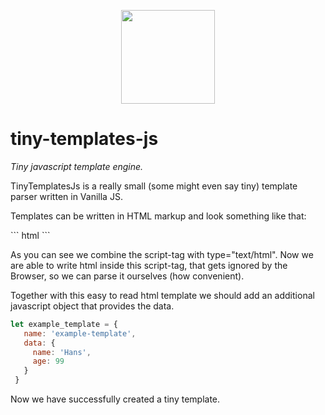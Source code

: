<p align="center">
 <img width="150" src="https://rick.cogley.info/img/html5-css3-js-logo.png">
</p>

<h1>tiny-templates-js</h1>
<i>Tiny javascript template engine.</i>

<p>TinyTemplatesJs is a really small (some might even say tiny) template parser written in Vanilla JS.</p>

<p>Templates can be written in HTML markup and look something like that:</p>
``` html
<script type="text/html" id="example-template">
 <div id="example-content"> 
   :if(this.data.age === 99)
     <h1 class="a">Welcome, {{name}}</h1>
     <p class="a">Lorem ipsum</p>
     <form>
       <input type="submit" value="Hello">
     </form>
   :fi
   :if(this.data.name === "Bob")
     <h1 class="b">Welcome, {{name}}</h1>
     <p class="b">Lorem ipsum</p>
   :fi
   :for(let i=0; i<10; ++i)
     <p>I am {{age}} years old!</p>
   :rof
 </div>
</script>
```

<p>As you can see we combine the script-tag with type="text/html". Now we are able to write html inside this script-tag,
that gets ignored by the Browser, so we can parse it ourselves (how convenient).</p>

<p>Together with this easy to read html template we should add an additional javascript object that provides the data.</p>

``` js
let example_template = {
   name: 'example-template',
   data: {
     name: 'Hans',
     age: 99
   }
 }
```
Now we have successfully created a tiny template. 
